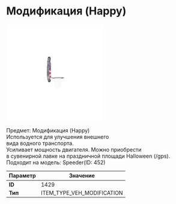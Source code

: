 # Модификация (Happy)

![Item Image](../img/1429.webp?raw=true)

Предмет: Модификация (Happy)<br>Используется для улучшения внешнего <br>вида водного транспорта.<br>Усиливает мощность двигателя. Можно приобрести<br>в сувенирной лавке на праздничной площади Halloween (/gps).<br>Подходит на модель: Speeder(ID: 452)


| Параметр | Значение |
|----------|----------|
| **ID** | 1429 |
| **Тип** | ITEM_TYPE_VEH_MODIFICATION |

